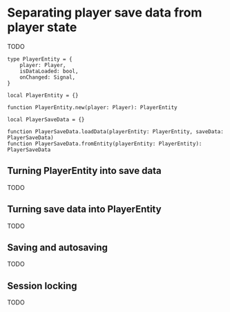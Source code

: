 # Separating player save data from player state
TODO
```luau
type PlayerEntity = {
    player: Player,
    isDataLoaded: bool,
    onChanged: Signal,
}

local PlayerEntity = {}

function PlayerEntity.new(player: Player): PlayerEntity

local PlayerSaveData = {}

function PlayerSaveData.loadData(playerEntity: PlayerEntity, saveData: PlayerSaveData)
function PlayerSaveData.fromEntity(playerEntity: PlayerEntity): PlayerSaveData
```

## Turning PlayerEntity into save data
TODO

## Turning save data into PlayerEntity
TODO

## Saving and autosaving
TODO

## Session locking
TODO
